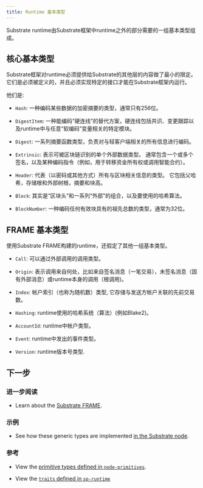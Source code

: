 ```yaml
---
title: Runtime 基本类型
---
```


Substrate runtime由Substrate框架中runtime之外的部分需要的一组基本类型组成。

## 核心基本类型

Substrate框架对runtime必须提供给Substrate的其他层的内容做了最小的限定。 它们是必须被定义的，并且必须实现特定的接口才能在Substrate框架内运行。

他们是:

- `Hash`: 一种编码某些数据的加密摘要的类型，通常只有256位。

- `DigestItem`: 一种能编码“硬连线”的替代方案，硬连线包括共识、变更跟踪以及runtime中与任意“软编码”变量相关的特定模块。

- `Digest`: 一系列摘要函数类型，负责对与轻客户端相关的所有信息进行编码。

- `Extrinsic`: 表示可被区块链识别的单个外部数据类型。 通常包含一个或多个签名，以及某种编码指令（例如，用于转移资金所有权或调用智能合约）。

- `Header`: 代表（以密码或其他方式）所有与区块相关信息的类型。 它包括父哈希，存储根和外部树根，摘要和块高。

- `Block`: 其实是“区块头”和一系列“外部”的组合，以及要使用的哈希算法。

- `BlockNumber`: 一种编码任何有效块具有的祖先总数的类型，通常为32位。

## FRAME 基本类型

使用Substrate FRAME构建的runtime，还假定了其他一组基本类型。

- `Call`: 可以通过外部调用的调用类型。

- `Origin`: 表示调用来自何处，比如来自签名消息（一笔交易），未签名消息（固有外部消息）或runtime本身的调用（根调用)。

- `Index`: 帐户索引（也称为随机数）类型, 它存储与发送方帐户关联的先前交易数。

- `Hashing`: runtime使用的哈希系统（算法）(例如Blake2)。

- `AccountId`: runtime中帐户类型。

- `Event`: runtime中发出的事件类型。

- `Version`: runtime版本号类型.

## 下一步

### 进一步阅读

- Learn about the [Substrate FRAME](frame).

### 示例

- See how these generic types are implemented
  [in the Substrate node](https://github.com/paritytech/substrate/blob/master/bin/node/runtime/src/lib.rs).

### 参考

- View the
  [primitive types defined in `node-primitives`](https://substrate.dev/rustdocs/v2.0.0-rc4/node_primitives/index.html).

- View the
  [`traits` defined in `sp-runtime`](https://substrate.dev/rustdocs/v2.0.0-rc4/sp_runtime/traits/index.html)
